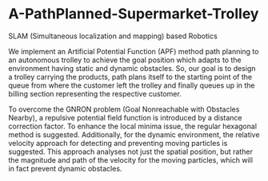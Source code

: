 # A-PathPlanned-Supermarket-Trolley
SLAM (Simultaneous localization and mapping) based Robotics

We implement an Artificial Potential Function (APF) method path planning to an autonomous trolley to achieve the goal position which adapts to the environment having static and dynamic obstacles. 
So, our goal is to design a trolley carrying the products, path plans itself to the starting point of the queue from where the customer left the trolley and finally queues up in the billing section representing the respective customer.

To overcome the GNRON problem (Goal Nonreachable with Obstacles Nearby), a repulsive potential field function is introduced by a distance correction factor. To enhance the local minima issue, the regular hexagonal method is suggested. Additionally, for the dynamic environment, the relative velocity approach for detecting and preventing moving particles is suggested. This approach analyses not just the spatial position, but rather the magnitude and path of the velocity for the moving particles, which will in fact prevent dynamic obstacles. 
